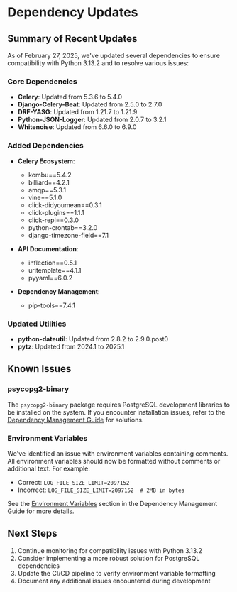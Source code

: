 # Dependency Updates

## Summary of Recent Updates

As of February 27, 2025, we've updated several dependencies to ensure compatibility with Python 3.13.2 and to resolve various issues:

### Core Dependencies

- **Celery**: Updated from 5.3.6 to 5.4.0
- **Django-Celery-Beat**: Updated from 2.5.0 to 2.7.0
- **DRF-YASG**: Updated from 1.21.7 to 1.21.9
- **Python-JSON-Logger**: Updated from 2.0.7 to 3.2.1
- **Whitenoise**: Updated from 6.6.0 to 6.9.0

### Added Dependencies

- **Celery Ecosystem**:
  - kombu==5.4.2
  - billiard==4.2.1
  - amqp==5.3.1
  - vine==5.1.0
  - click-didyoumean==0.3.1
  - click-plugins==1.1.1
  - click-repl==0.3.0
  - python-crontab==3.2.0
  - django-timezone-field==7.1

- **API Documentation**:
  - inflection==0.5.1
  - uritemplate==4.1.1
  - pyyaml==6.0.2

- **Dependency Management**:
  - pip-tools==7.4.1

### Updated Utilities

- **python-dateutil**: Updated from 2.8.2 to 2.9.0.post0
- **pytz**: Updated from 2024.1 to 2025.1

## Known Issues

### psycopg2-binary

The `psycopg2-binary` package requires PostgreSQL development libraries to be installed on the system. If you encounter installation issues, refer to the [Dependency Management Guide](dependency_management.md#known-issues) for solutions.

### Environment Variables

We've identified an issue with environment variables containing comments. All environment variables should now be formatted without comments or additional text. For example:

- Correct: `LOG_FILE_SIZE_LIMIT=2097152`
- Incorrect: `LOG_FILE_SIZE_LIMIT=2097152  # 2MB in bytes`

See the [Environment Variables](dependency_management.md#environment-variables) section in the Dependency Management Guide for more details.

## Next Steps

1. Continue monitoring for compatibility issues with Python 3.13.2
2. Consider implementing a more robust solution for PostgreSQL dependencies
3. Update the CI/CD pipeline to verify environment variable formatting
4. Document any additional issues encountered during development 